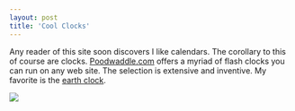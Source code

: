 ```yaml
---
layout: post
title: 'Cool Clocks'
---
```

Any reader of this site soon discovers I like calendars. The corollary to this of course are clocks. [Poodwaddle.com](http://www.poodwaddle.com) offers a myriad of flash clocks you can run on any web site. The selection is extensive and inventive. My favorite is the [earth clock](http://www.poodwaddle.com/clocks3.htm).

![](http://s3.amazonaws.com/BlueOnionSoftware/Blog/earthclock.png)
